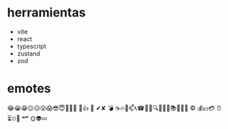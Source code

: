 # herramientas

- vite
- react
- typescript
- zustand
- zod

# emotes

😂😭😁😐😥😮😱😎😇😬🤑😤
💪👍
🎵
✔✘
💣
☕🔥📧📫📞☎🍻🔔🔍📌📐📆📚🚀👀🚫
©
💰💵💳
⏰⏳⏲🔞
❝❞
🌞👽💤
